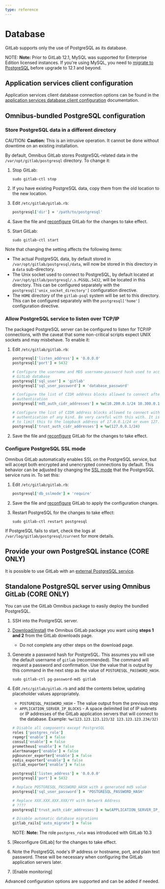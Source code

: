 ```yaml
---
type: reference
---
```


# Database

GitLab supports only the use of PostgreSQL as its database.

NOTE: **Note:**
Prior to GitLab 12.1, MySQL was supported for Enterprise Edition licensed
instances. If you're using MySQL, you need to [migrate to PostgreSQL](../../update/mysql_to_postgresql.md)
before upgrade to 12.1 and beyond.

## Application services client configuration

Application services client database connection options can be found
in the [application services database client configuration](app_configuration.md)
documentation.

## Omnibus-bundled PostgreSQL configuration

### Store PostgreSQL data in a different directory

CAUTION: **Caution:**
This is an intrusive operation. It cannot be done without downtime on an
existing installation.

By default, Omnibus GitLab stores PostgreSQL-related data in the
`/var/opt/gitlab/postgresql` directory. To change it:

1. Stop GitLab:

   ```shell
   sudo gitlab-ctl stop
   ```

1. If you have existing PostgreSQL data, copy them from the old location to the
   new location.

1. Edit `/etc/gitlab/gitlab.rb`:

   ```ruby
   postgresql['dir'] = '/path/to/postgresql'
   ```

1. Save the file and [reconfigure](../restart_gitlab.md#omnibus-gitlab-reconfigure)
   GitLab for the changes to take effect.

1. Start GitLab:

   ```shell
   sudo gitlab-ctl start
   ```

Note that changing the setting affects the following items:

- The actual PostgreSQL data, by default stored in `/var/opt/gitlab/postgresql/data`,
  will now be stored in this directory in a `data` sub-directory.
- The Unix socket used to connect to PostgreSQL, by default located at
  `/var/opt/gitlab/postgresql/.s.PGSQL.5432`, will be located in this directory.
  This can be configured separately with the `postgresql['unix_socket_directory']`
  configuration directive.
- The `HOME` directory of the `gitlab-psql` system will be set to this
  directory. This can be configured separately with the `postgresql['home']`
  configuration directive.

### Allow PostgreSQL service to listen over TCP/IP

The packaged PostgreSQL server can be configured to listen for TCP/IP
connections, with the caveat that some non-critical scripts expect UNIX sockets
and may misbehave. To enable it:

1. Edit `/etc/gitlab/gitlab.rb`:

   ```ruby
   postgresql['listen_address'] = '0.0.0.0'
   postgresql['port'] = 5432

   # Configure the username and MD5 username-password hash used to access the
   # GitLab database
   postgresql['sql_user'] = 'gitlab'
   postgresql['sql_user_password'] = 'database_password'

   # Configure the list of CIDR address blocks allowed to connect after password
   # authentication
   postgresql['md5_auth_cidr_addresses'] = %w(10.200.0.1/24 10.300.0.1/24)

   # Configure the list of CIDR address blocks allowed to connect without
   # authentication of any kind. Be very careful with this with. It is suggested
   # to limit this to the loopback address of 17.0.0.1/24 or even 127.0.0.1/32.
   postgresql['trust_auth_cidr_addresses'] = %w(127.0.0.1/24)
   ```

1. Save the file and [reconfigure](../restart_gitlab.md#omnibus-gitlab-reconfigure)
   GitLab for the changes to take effect.

### Configure PostgreSQL SSL mode

Omnibus GitLab automatically enables SSL on the PostgreSQL service, but will
accept both encrypted and unencrypted connections by default. This behavior can
be adjusted by changing the [SSL mode](https://www.postgresql.org/docs/9.6/libpq-ssl.html#LIBPQ-SSL-PROTECTION)
that the PostgreSQL service runs in. To set this:

1. Edit `/etc/gitlab/gitlab.rb`:

   ```ruby
   postgresql['db_sslmode'] = 'require'
   ```

1. Save the file and [reconfigure](../restart_gitlab.md#omnibus-gitlab-reconfigure)
   GitLab to apply the configuration changes.

1. Restart PostgreSQL for the changes to take effect:

   ```shell
   sudo gitlab-ctl restart postgresql
   ```

If PostgreSQL fails to start, check the logs at `/var/log/gitlab/postgresql/current`
for more details.

## Provide your own PostgreSQL instance **(CORE ONLY)**

It is possible to use GitLab with an [external PostgreSQL service](external_database.md).

## Standalone PostgreSQL server using Omnibus GitLab **(CORE ONLY)**

You can use the GitLab Omnibus package to easily deploy the bundled PostgreSQL.

1. SSH into the PostgreSQL server.
1. [Download/install](https://about.gitlab.com/install/) the Omnibus GitLab
   package you want using **steps 1 and 2** from the GitLab downloads page.
   - Do not complete any other steps on the download page.
1. Generate a password hash for PostgreSQL. This assumes you will use the default
   username of `gitlab` (recommended). The command will request a password
   and confirmation. Use the value that is output by this command in the next
   step as the value of `POSTGRESQL_PASSWORD_HASH`.

   ```shell
   sudo gitlab-ctl pg-password-md5 gitlab
   ```

1. Edit `/etc/gitlab/gitlab.rb` and add the contents below, updating placeholder
   values appropriately.

   - `POSTGRESQL_PASSWORD_HASH` - The value output from the previous step
   - `APPLICATION_SERVER_IP_BLOCKS` - A space delimited list of IP subnets or IP
     addresses of the GitLab application servers that will connect to the
     database. Example: `%w(123.123.123.123/32 123.123.123.234/32)`

   ```ruby
   # Disable all components except PostgreSQL
   roles ['postgres_role']
   repmgr['enable'] = false
   consul['enable'] = false
   prometheus['enable'] = false
   alertmanager['enable'] = false
   pgbouncer_exporter['enable'] = false
   redis_exporter['enable'] = false
   gitlab_exporter['enable'] = false

   postgresql['listen_address'] = '0.0.0.0'
   postgresql['port'] = 5432

   # Replace POSTGRESQL_PASSWORD_HASH with a generated md5 value
   postgresql['sql_user_password'] = 'POSTGRESQL_PASSWORD_HASH'

   # Replace XXX.XXX.XXX.XXX/YY with Network Address
   # ????
   postgresql['trust_auth_cidr_addresses'] = %w(APPLICATION_SERVER_IP_BLOCKS)

   # Disable automatic database migrations
   gitlab_rails['auto_migrate'] = false
   ```

   NOTE: **Note:** The role `postgres_role` was introduced with GitLab 10.3

1. [Reconfigure GitLab] for the changes to take effect.
1. Note the PostgreSQL node's IP address or hostname, port, and
   plain text password. These will be necessary when configuring the GitLab
   application servers later.
1. [Enable monitoring]

Advanced configuration options are supported and can be added if
needed.
